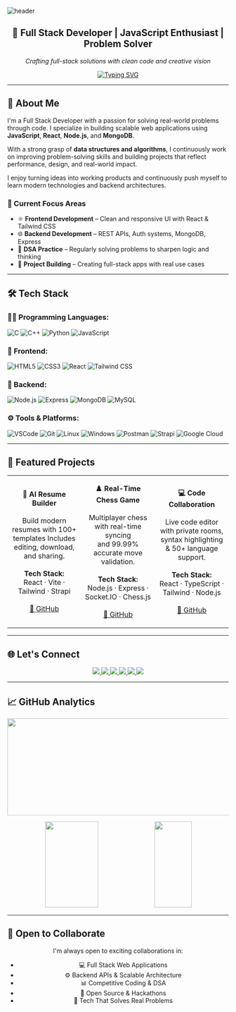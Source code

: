 <!-- 🎯 Profile Banner -->
![header](https://capsule-render.vercel.app/api?type=waving&height=250&text=Akshat%20Tripathi&fontSize=70&color=0:1D2671,100:C33764&fontColor=ffffff&stroke=ffffff&animation=fadeIn&fontAlign=50&fontAlignY=40)

<div align="center">
  
## 🚀 Full Stack Developer | JavaScript Enthusiast | Problem Solver  
*Crafting full-stack solutions with clean code and creative vision*

[![Typing SVG](https://readme-typing-svg.herokuapp.com?font=Fira+Code&size=22&pause=1000&color=1D2671&center=true&vCenter=true&width=650&lines=Full+Stack+Developer+%7C+React+%26+Node.js+Specialist;Solving+Real-World+Problems+with+Code;DSA+Explorer+%7C+Backend+Builder)](https://git.io/typing-svg)

</div>

---


## 🧠 About Me

I'm a Full Stack Developer with a passion for solving real-world problems through code. I specialize in building scalable web applications using **JavaScript**, **React**, **Node.js**, and **MongoDB**.

With a strong grasp of **data structures and algorithms**, I continuously work on improving problem-solving skills and building projects that reflect performance, design, and real-world impact.

I enjoy turning ideas into working products and continuously push myself to learn modern technologies and backend architectures.

### 🎯 Current Focus Areas
- ⚛️ **Frontend Development** – Clean and responsive UI with React & Tailwind CSS  
- 🌐 **Backend Development** – REST APIs, Auth systems, MongoDB, Express  
- 🧠 **DSA Practice** – Regularly solving problems to sharpen logic and thinking  
- 🚀 **Project Building** – Creating full-stack apps with real use cases  

---

## 🛠️ Tech Stack

### 👨‍💻 Programming Languages:
![C](https://img.shields.io/badge/-C-000?style=flat&logo=c)
![C++](https://img.shields.io/badge/-C++-000?style=flat&logo=c%2B%2B)
![Python](https://img.shields.io/badge/-Python-000?style=flat&logo=python)
![JavaScript](https://img.shields.io/badge/-JavaScript-000?style=flat&logo=javascript)

### 🎨 Frontend:
![HTML5](https://img.shields.io/badge/-HTML5-000?style=flat&logo=html5)
![CSS3](https://img.shields.io/badge/-CSS3-000?style=flat&logo=css3)
![React](https://img.shields.io/badge/-React-000?style=flat&logo=react)
![Tailwind CSS](https://img.shields.io/badge/-TailwindCSS-000?style=flat&logo=tailwind-css)

### 🔧 Backend:
![Node.js](https://img.shields.io/badge/-Node.js-000?style=flat&logo=node.js)
![Express](https://img.shields.io/badge/-Express.js-000?style=flat&logo=express)
![MongoDB](https://img.shields.io/badge/-MongoDB-000?style=flat&logo=mongodb)
![MySQL](https://img.shields.io/badge/-MySQL-000?style=flat&logo=mysql)

### ⚙️ Tools & Platforms:
![VSCode](https://img.shields.io/badge/-VSCode-000?style=flat&logo=visual-studio-code)
![Git](https://img.shields.io/badge/-Git-000?style=flat&logo=git)
![Linux](https://img.shields.io/badge/-Linux-000?style=flat&logo=linux)
![Windows](https://img.shields.io/badge/-Windows-000?style=flat&logo=windows)
![Postman](https://img.shields.io/badge/-Postman-000?style=flat&logo=postman)
![Strapi](https://img.shields.io/badge/-Strapi-000?style=flat&logo=strapi)
![Google Cloud](https://img.shields.io/badge/-GCP-000?style=flat&logo=googlecloud)

---

## 📂 Featured Projects

<div align="center">

<table>
<tr>

<!-- Project 1 -->
<td align="center" width="33%">

<b>🧠 AI Resume Builder</b><br><br>
Build modern resumes with 100+ templates
Includes editing, download, and sharing.<br><br>
<b>Tech Stack:</b><br>
React · Vite · Tailwind · Strapi<br><br>
<a href="https://github.com/Akshat-66/Main_Pro_1/tree/main/ai_resume_generator">🔗 GitHub</a>

</td>

<!-- Project 2 -->
<td align="center" width="33%">

<b>♟️ Real-Time Chess Game</b><br><br>
Multiplayer chess with real-time syncing<br>
and 99.99% accurate move validation.<br><br>
<b>Tech Stack:</b><br>
Node.js · Express · Socket.IO · Chess.js<br><br>
<a href="https://github.com/Akshat-66/Chess">🔗 GitHub</a>

</td>

<!-- Project 3 -->
<td align="center" width="33%">

<b>💻 Code Collaboration</b><br><br>
Live code editor with private rooms,<br>
syntax highlighting & 50+ language support.<br><br>
<b>Tech Stack:</b><br>
React · TypeScript · Tailwind · Node.js<br><br>
<a href="https://github.com/Akshat-66">🔗 GitHub</a>

</td>

</tr>
</table>

</div>

---


## 🌐 Let's Connect

<div align="center">

<a href="mailto:akshatripathi.1@gmail.com">
  <img src="https://img.shields.io/badge/Gmail-D14836?style=for-the-badge&logo=gmail&logoColor=white" />
</a>
<a href="https://www.linkedin.com/in/akshat-tripathi-33bb31346/">
  <img src="https://img.shields.io/badge/LinkedIn-0A66C2?style=for-the-badge&logo=linkedin&logoColor=white" />
</a>
<a href="https://github.com/Akshat-66">
  <img src="https://img.shields.io/badge/GitHub-181717?style=for-the-badge&logo=github&logoColor=white" />
</a>
<a href="https://leetcode.com/u/Akshat--06/">
  <img src="https://img.shields.io/badge/LeetCode-FFA116?style=for-the-badge&logo=leetcode&logoColor=white" />
</a>
<a href="https://www.codechef.com/users/akshatripathi1">
  <img src="https://img.shields.io/badge/CodeChef-5B4638?style=for-the-badge&logo=codechef&logoColor=white" />
</a>
<a href="https://portfolio-git-main-akshat-tripathis-projects.vercel.app/">
  <img src="https://img.shields.io/badge/Portfolio-1D2671?style=for-the-badge&logo=vercel&logoColor=white" />
</a>

</div>

---

## 📈 GitHub Analytics

<p align="center">
  <img width="800" height="220" src="https://streak-stats.demolab.com?user=Akshat-66&theme=radical&hide_border=true&border_radius=5&card_width=800" />
</p>

<div align="center">
  <img width="49%" height="195px" src="https://github-readme-stats.vercel.app/api?username=Akshat-66&show_icons=true&count_private=true&hide_border=true&title_color=1D2671&icon_color=1D2671&text_color=c9d1d9&bg_color=0d1117" />
  <img width="41%" height="195px" src="https://github-readme-stats.vercel.app/api/top-langs/?username=Akshat-66&layout=compact&hide_border=true&title_color=1D2671&text_color=c9d1d9&bg_color=0d1117" />
</div>


---

## 🤝 Open to Collaborate

<div align="center">

I'm always open to exciting collaborations in:

- 💻 Full Stack Web Applications  
- ⚙️ Backend APIs & Scalable Architecture  
- 📊 Competitive Coding & DSA  
- 🚀 Open Source & Hackathons  
- 🧠 Tech That Solves Real Problems

<br>





